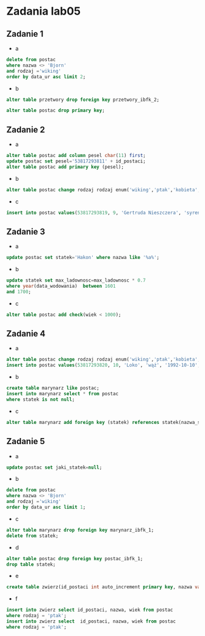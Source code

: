 # Zadania lab05
## Zadanie 1
* a
```sql
delete from postac
where nazwa <> 'Bjorn'
and rodzaj ='wiking'
order by data_ur asc limit 2;
```
* b
```sql
alter table przetwory drop foreign key przetwory_ibfk_2;

alter table postac drop primary key;
```
## Zadanie 2
* a
```sql
alter table postac add column pesel char(11) first;
update postac set pesel='53817293811' + id_postaci;
alter table postac add primary key (pesel);
```
* b
```sql
alter table postac change rodzaj rodzaj enum('wiking','ptak','kobieta','syrena') DEFAULT NULL;
```
* c
```sql
insert into postac values(53817293819, 9, 'Gertruda Nieszczera', 'syrena', '1909-10-10', 14, default, default);
```
## Zadanie 3
* a
```sql
update postac set statek='Hakon' where nazwa like '%a%';
```
* b
```sql
update statek set max_ladownosc=max_ladownosc * 0.7
where year(data_wodowania)  between 1601
and 1700;
```
* c
```sql
alter table postac add check(wiek < 1000);
```
## Zadanie 4
* a
```sql
alter table postac change rodzaj rodzaj enum('wiking','ptak','kobieta','syrena','wąż') DEFAULT NULL;
insert into postac values(53817293820, 10, 'Loko', 'wąż', '1992-10-10', 100, default, default);
```
* b
```sql
create table marynarz like postac;
insert into marynarz select * from postac
where statek is not null;
```
* c
```sql
alter table marynarz add foreign key (statek) references statek(nazwa_statku);
```
## Zadanie 5
* a
```sql
update postac set jaki_statek=null;
```
* b
```sql
delete from postac
where nazwa <> 'Bjorn'
and rodzaj ='wiking'
order by data_ur asc limit 1;
```
* c
```sql
alter table marynarz drop foreign key marynarz_ibfk_1;
delete from statek;
```
* d
```sql
alter table postac drop foreign key postac_ibfk_1;
drop table statek;
```
* e
```sql
create table zwierz(id_postaci int auto_increment primary key, nazwa varchar(40), wiek int unsigned);
```
* f
```sql
insert into zwierz select id_postaci, nazwa, wiek from postac
where rodzaj = 'ptak';
insert into zwierz select  id_postaci, nazwa, wiek from postac
where rodzaj = 'ptak';
```

